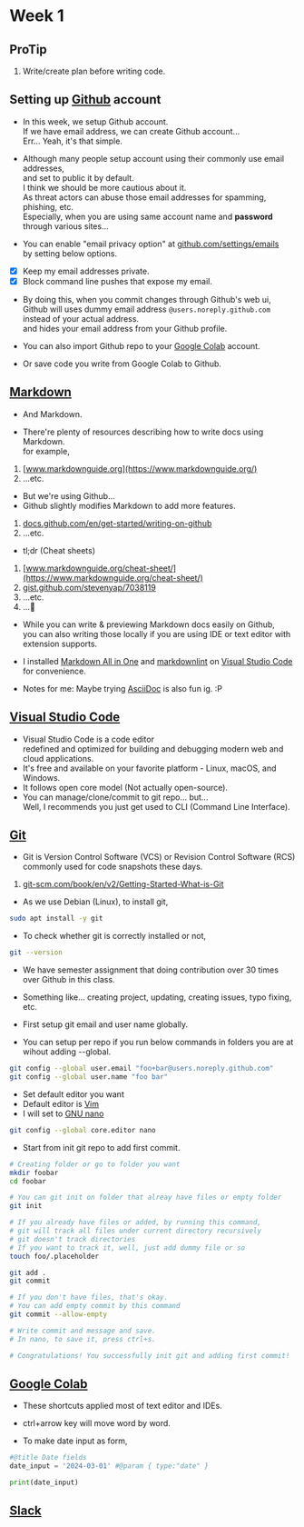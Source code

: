 # Week 1

## ProTip

1. Write/create plan before writing code.

## Setting up [Github](https://github.com) account

* In this week, we setup Github account.<br>
  If we have email address, we can create Github account...<br>
  Err... Yeah, it's that simple.

* Although many people setup account using their commonly use email addresses,<br>
  and set to public it by default.<br>
  I think we should be more cautious about it.<br>
  As threat actors can abuse those email addresses for spamming, phishing, etc.<br>
  Especially, when you are using same account name and <B>password</B> through various sites...

* You can enable "email privacy option" at [github.com/settings/emails](https://github.com/settings/emails)<br>
  by setting below options.

- [x] Keep my email addresses private.
- [x] Block command line pushes that expose my email.

* By doing this, when you commit changes through Github's web ui,<br>
  Github will uses dummy email address `@users.noreply.github.com`<br>
  instead of your actual address.<br>
  and hides your email address from your Github profile.

* You can also import Github repo to your [Google Colab](https://colab.research.google.com/) account.
* Or save code you write from Google Colab to Github.

## [Markdown](https://daringfireball.net/projects/markdown/)

* And Markdown.

* There're plenty of resources describing how to write docs using Markdown.<br>
  for example,

1. [www.markdownguide.org](https://www.markdownguide.org/)
2. ...etc.

* But we're using Github...
* Github slightly modifies Markdown to add more features.

1. [docs.github.com/en/get-started/writing-on-github](https://docs.github.com/en/get-started/writing-on-github)
2. ...etc.

* tl;dr (Cheat sheets)

1. [www.markdownguide.org/cheat-sheet/](https://www.markdownguide.org/cheat-sheet/)
2. [gist.github.com/stevenyap/7038119](https://gist.github.com/stevenyap/7038119)
3. ...etc.
4. ...🚀

* While you can write & previewing Markdown docs easily on Github,<br>
  you can also writing those locally if you are using IDE or text editor with extension supports.

* I installed [Markdown All in One](https://marketplace.visualstudio.com/items?itemName=yzhang.markdown-all-in-one) and [markdownlint](https://marketplace.visualstudio.com/items?itemName=DavidAnson.vscode-markdownlint) on [Visual Studio Code](https://code.visualstudio.com/) for convenience.

* Notes for me: Maybe trying [AsciiDoc](https://asciidoc.org/) is also fun ig. :P

## [Visual Studio Code](https://code.visualstudio.com/)

* Visual Studio Code is a code editor<br>
  redefined and optimized for building and debugging modern web and cloud applications.
* It's free and available on your favorite platform - Linux, macOS, and Windows.
* It follows open core model (Not actually open-source).
* You can manage/clone/commit to git repo... but...<br>
  Well, I recommends you just get used to CLI (Command Line Interface).

## [Git](https://git-scm.com/)

* Git is Version Control Software (VCS) or Revision Control Software (RCS)<br>
  commonly used for code snapshots these days.

1. [git-scm.com/book/en/v2/Getting-Started-What-is-Git](https://git-scm.com/book/en/v2/Getting-Started-What-is-Git)

* As we use Debian (Linux), to install git,

```sh
sudo apt install -y git
```

* To check whether git is correctly installed or not,

```sh
git --version
```

* We have semester assignment that doing contribution over 30 times over Github in this class.
* Something like... creating project, updating, creating issues, typo fixing, etc.

* First setup git email and user name globally.
* You can setup per repo if you run below commands in folders you are at wihout adding --global.

```sh
git config --global user.email "foo+bar@users.noreply.github.com"
git config --global user.name "foo bar"
```

* Set default editor you want
* Default editor is [Vim](https://www.vim.org/)
* I will set to [GNU nano](https://www.nano-editor.org/)

```sh
git config --global core.editor nano
```

* Start from init git repo to add first commit.

```sh
# Creating folder or go to folder you want
mkdir foobar
cd foobar

# You can git init on folder that alreay have files or empty folder
git init

# If you already have files or added, by running this command,
# git will track all files under current directory recursively
# git doesn't track directories
# If you want to track it, well, just add dummy file or so
touch foo/.placeholder

git add .
git commit

# If you don't have files, that's okay.
# You can add empty commit by this command
git commit --allow-empty

# Write commit and message and save.
# In nano, to save it, press ctrl+s.

# Congratulations! You successfully init git and adding first commit!
```

## [Google Colab](https://colab.research.google.com/)

* These shortcuts applied most of text editor and IDEs.
* ctrl+arrow key will move word by word.

* To make date input as form,

```python
#@title Date fields
date_input = '2024-03-01' #@param { type:"date" }

print(date_input)
```

## [Slack](https://slack.com/)
